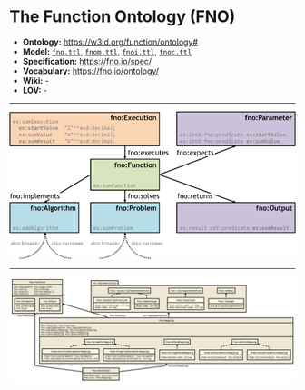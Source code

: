 # The Function Ontology (FNO)

- **Ontology:** https://w3id.org/function/ontology#
- **Model:** [`fno.ttl`](fno.ttl), [`fnom.ttl`](fnom.ttl), [`fnoi.ttl`](fnoi.ttl), [`fnoc.ttl`](fnoc.ttl)
- **Specification:** https://fno.io/spec/
- **Vocabulary:** https://fno.io/ontology/
- **Wiki:** -
- **LOV:** -

---

![](images/function-ontology.original.png)

---

![](images/fno-full.original.png)
